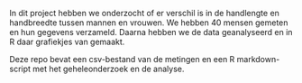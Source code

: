 In dit project hebben we onderzocht of er verschil is in de handlengte en handbreedte tussen mannen en vrouwen. We hebben 40 mensen gemeten en hun gegevens verzameld. Daarna hebben we de data geanalyseerd en in R daar grafiekjes van gemaakt.

Deze repo bevat een csv-bestand van de metingen en een R markdown-script met het geheleonderzoek en de analyse.
